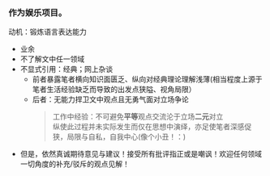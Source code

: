 ### 作为娱乐项目。  
动机：锻炼语言表达能力
   - 业余
   - 不了解文中任一领域
   - 不显式引用：经典；网上杂谈
     - 前者暴露笔者横向知识面匮乏、纵向对经典理论理解浅薄(相当程度上源于笔者生活经验缺乏而导致的出发点狭隘、视角局限）
     - 后者：无能力捍卫文中观点且无勇气面对立场争论
       > 工作中经验：不可避免**平等**观点交流沦于立场**二元**对立  
       纵使此过程并未实际发生而仅在思想中演绎，亦足使笔者深感促狭，局限与自私，自我中心(像个小丑！：)
   - 但是，依然真诚期待意见与建议！接受所有批评指正或是嘲讽！欢迎任何领域一切角度的补充/驳斥的观点见解！
